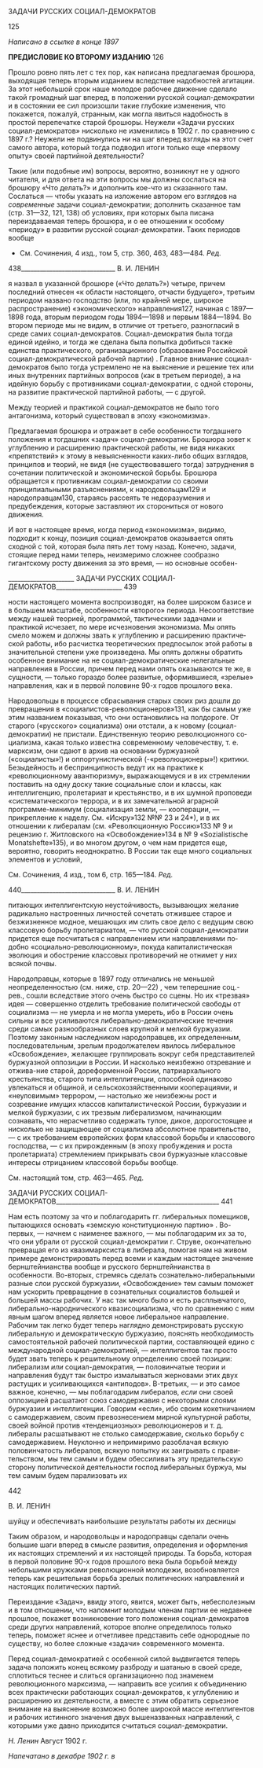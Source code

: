 ЗАДАЧИ РУССКИХ СОЦИАЛ-ДЕМОКРАТОВ

  

125

  

  
_Написано в ссылке в конце 1897_

**ПРЕДИСЛОВИЕ КО ВТОРОМУ ИЗДАНИЮ** 126

Прошло ровно пять лет с тех пор, как написана предлагаемая брошюра, выходящая теперь вторым изданием вследствие надобностей агитации. За этот небольшой срок наше молодое рабочее движение сделало такой громадный шаг вперед, в положении русской социал-демократии и в состоянии ее сил произошли такие глубокие изменения, что покажется, пожалуй, странным, как могла явиться надобность в простой перепечат­ке старой брошюры. Неужели «Задачи русских социал-демократов» нисколько не из­менились в 1902 г. по сравнению с 1897 г.? Неужели не подвинулись ни на шаг вперед взгляды на этот счет самого автора, который тогда подводил итоги только еще «перво­му опыту» своей партийной деятельности?

Такие (или подобные им) вопросы, вероятно, возникнут не у одного читателя, и для ответа на эти вопросы мы должны сослаться на брошюру «Что делать?» и дополнить кое-что из сказанного там. Сослаться — чтобы указать на изложение автором его взглядов на _современные_ задачи социал-демократии; дополнить сказанное там (стр. 31—32, 121, 138) об условиях, при которых была писана переиздаваемая теперь бро­шюра, и о ее отношении к особому «периоду» в развитии русской социал-демократии. Таких периодов вообще

* См. Сочинения, 4 изд., том 5, стр. 360, 463, 483—484. _Ред._

  

438______________________________ В. И. ЛЕНИН

я назвал в указанной брошюре («Что делать?») четыре, причем последний отнесен «к области настоящего, отчасти будущего», третьим периодом названо господство (или, по крайней мере, широкое распространение) «экономического» направления127, начи­ная с 1897— 1898 года, вторым периодом годы 1894—1898 и первым 1884—1894. Во втором периоде мы не видим, в отличие от третьего, разногласий в среде самих социал-демократов. Социал-демократия была тогда единой идейно, и тогда же сделана была попытка добиться также единства практического, организационного (образование Рос­сийской социал-демократической рабочей партии) . Главное внимание социал-демократов было тогда устремлено не на выяснение и решение тех или иных внутрен­них партийных вопросов (как в третьем периоде), а на идейную борьбу с противниками социал-демократии, с одной стороны, на развитие практической партийной работы, — с другой.

Между теорией и практикой социал-демократов не было того антагонизма, который существовал в эпоху «экономизма».

Предлагаемая брошюра и отражает в себе особенности тогдашнего положения и то­гдашних «задач» социал-демократии. Брошюра зовет к углублению и расширению практической работы, не видя никаких «препятствий» к этому в невыясненности каких-либо общих взглядов, принципов и теорий, не видя (не существовавшего тогда) затруд­нения в сочетании политической и экономической борьбы. Брошюра обращается к про­тивникам социал-демократии со своими принципиальными разъяснениями, к народо­вольцам129 и народоправцам130, стараясь рассеять те недоразумения и предубеждения, которые заставляют их сторониться от нового движения.

И вот в настоящее время, когда период «экономизма», видимо, подходит к концу, позиция социал-демократов оказывается опять сходной с той, которая была пять лет тому назад. Конечно, задачи, стоящие перед нами теперь, неизмеримо сложнее сооб­разно гигантскому росту движения за это время, — но основные особен-

  

_____________________ ЗАДАЧИ РУССКИХ СОЦИАЛ-ДЕМОКРАТОВ_____________________ 439

ности настоящего момента воспроизводят, на более широком базисе и в большем мас­штабе, особенности «второго» периода. Несоответствие между нашей теорией, про­граммой, тактическими задачами и практикой исчезает, по мере исчезновения эконо­мизма. Мы опять смело можем и должны звать к углублению и расширению практиче­ской работы, ибо расчистка теоретических предпосылок этой работы в значительной степени уже произведена. Мы опять должны обратить особенное внимание на не соци­ал-демократические нелегальные направления в России, причем перед нами опять ока­зываются те же, в сущности, — только гораздо более развитые, оформившиеся, «зре­лые» направления, как и в первой половине 90-х годов прошлого века.

Народовольцы в процессе сбрасывания старых своих риз дошли до превращения в «социалистов-революционеров»131, как бы самым уже этим названием показывая, что они остановились на полдороге. От старого («русского» социализма) они отстали, а к новому (социал-демократии) не пристали. Единственную теорию революционного со­циализма, какая только известна современному человечеству, т. е. марксизм, они сдают в архив на основании буржуазной («социалисты»!) и оппортунистической (-«революционеры»!) критики. Безыдейность и беспринципность ведут их на практике к «революционному авантюризму», выражающемуся и в их стремлении поставить на од­ну доску такие социальные слои и классы, как интеллигенцию, пролетариат и крестьян­ство, и в их шумной проповеди «систематического» террора, и в их замечательной аг­рарной программе-минимум (социализация земли, — кооперации, — прикрепление к наделу. См. «Искру»132 №№ 23 и 24*), и в их отношении к либералам (см. «Революци­онную Россию»133 № 9 и рецензию г. Житловского на «Освобождение»134 в № 9 «Sozialistische Monatshefte»135), и во многом другом, о чем нам придется еще, вероятно, говорить неоднократно. В России так еще много социальных элементов и условий,

См. Сочинения, 4 изд., том 6, стр. 165—184. _Ред._

  

440______________________________ В. И. ЛЕНИН

питающих интеллигентскую неустойчивость, вызывающих желание радикально на­строенных личностей сочетать отжившее старое и безжизненное модное, мешающих им слить свое дело с ведущим свою классовую борьбу пролетариатом, — что русской социал-демократии придется еще посчитаться с направлением или направлениями по­добно «социально-революционному», покуда капиталистическая эволюция и обостре­ние классовых противоречий не отнимет у них всякой почвы.

Народоправцы, которые в 1897 году отличались не меньшей неопределенностью (см. ниже, стр. 20—22) , чем теперешние соц.-рев., сошли вследствие этого очень быстро со сцены. Но их «трезвая» идея — совершенно отделить требование политической свобо­ды от социализма — не умерла и не могла умереть, ибо в России очень сильны и все усиливаются либерально-демократические течения среди самых разнообразных слоев крупной и мелкой буржуазии. Поэтому законным наследником народоправцев, их оп­ределенным, последовательным, зрелым продолжателем явилось либеральное «Осво­бождение», желающее группировать вокруг себя представителей буржуазной оппози­ции в России. И насколько неизбежно отзревание и отжива-ние старой, дореформенной России, патриархального крестьянства, старого типа интеллигенции, способной одина­ково увлекаться и общиной, и сельскохозяйственными кооперациями, и «неуловимым» террором, — настолько же неизбежны рост и созревание имущих классов капиталисти­ческой России, буржуазии и мелкой буржуазии, с их трезвым либерализмом, начинаю­щим сознавать, что нерасчетливо содержать тупое, дикое, дорогостоящее и нисколько не защищающее от социализма абсолютное правительство, — с их требованием евро­пейских форм классовой борьбы и классового господства, — с их прирожденным (в эпоху пробуждения и роста пролетариата) стремлением прикрывать свои буржуазные классовые интересы отрицанием классовой борьбы вообще.

См. настоящий том, стр. 463—465. _Ред._

  

ЗАДАЧИ РУССКИХ СОЦИАЛ-ДЕМОКРАТОВ____________________________________________________ 441

Нам есть поэтому за что и поблагодарить гг. либеральных помещиков, пытающихся основать «земскую конституционную партию» . Во-первых, — начнем с наименее важного, — мы поблагодарим их за то, что они убрали от русской социал-демократии г. Струве, окончательно превращая его из квазимарксиста в либерала, помогая нам на жи­вом примере демонстрировать перед всеми и каждым настоящее значение бернштейни­анства вообще и русского бернштейнианства в особенности. Во-вторых, стремясь сде­лать сознательно-либеральными разные слои русской буржуазии, «Освобождение» тем самым поможет нам ускорить превращение в сознательных социалистов большей и большей массы рабочих. У нас так много было и есть расплывчатого, либерально-народнического квазисоциализма, что по сравнению с ним явным шагом вперед явля­ется новое либеральное направление. Рабочим так легко будет теперь наглядно демон­стрировать русскую либеральную и демократическую буржуазию, пояснять необходи­мость самостоятельной рабочей политической партии, составляющей едино с междуна­родной социал-демократией, — интеллигентов так просто будет звать теперь к реши­тельному определению своей позиции: либерализм _или_ социал-демократия, — поло­винчатые теории и направления будут так быстро измалываться жерновами этих двух растущих и усиливающихся «антиподов». В-третьих, — и это самое важное, конечно, — мы поблагодарим либералов, _если_ они своей оппозицией расшатают союз самодер­жавия с некоторыми слоями буржуазии и интеллигенции. Говорим «если», ибо своим кокетничанием с самодержавием, своим превознесением мирной культурной работы, своей войной против «тенденциозных» революционеров и т. д. либералы расшатывают не столько самодержавие, сколько борьбу с самодержавием. Неуклонно и непримиримо разоблачая всякую половинчатость либералов, всякую попытку их заигрывать с прави­тельством, мы тем самым и будем обессиливать эту предательскую сторону политиче­ской деятельности господ либеральных буржуа, мы тем самым будем парализовать их

  

442

  

В. И. ЛЕНИН

  

шуйцу и обеспечивать наибольшие результаты работы их десницы

Таким образом, и народовольцы и народоправцы сделали очень большие шаги впе­ред в смысле развития, определения и оформления их настоящих стремлений и их на­стоящей природы. Та борьба, которая в первой половине 90-х годов прошлого века бы­ла борьбой между небольшими кружками революционной молодежи, возобновляется теперь как решительная борьба зрелых политических направлений и настоящих поли­тических партий.

Переиздание «Задач», ввиду этого, явится, может быть, небесполезным и в том от­ношении, что напомнит молодым членам партии ее недавнее прошлое, покажет воз­никновение того положения социал-демократов среди других направлений, которое вполне определилось только теперь, поможет яснее и отчетливее представить себе од­нородные по существу, но более сложные «задачи» современного момента.

Перед социал-демократией с особенной силой выдвигается теперь задача положить конец всякому разброду и шатанью в своей среде, сплотиться теснее и слиться органи­зационно под знаменем революционного марксизма, — направить все усилия к объеди­нению всех практически работающих социал-демократов, к углублению и расширению их деятельности, а вместе с этим обратить серьезное внимание на выяснение возможно более широкой массе интеллигентов и рабочих истинного значения двух вышеназван­ных направлений, с которыми уже давно приходится считаться социал-демократии.

_Н. Ленин_ Август 1902 г.

  
_Напечатано в декабре 1902 г. в_